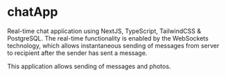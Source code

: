# chatApp

Real-time chat application using NextJS, TypeScript, TailwindCSS & PostgreSQL.
The real-time functionality is enabled by the WebSockets technology, which allows
instantaneous sending of messages from server to recipient after the sender has 
sent a message. 

This application allows sending of messages and photos.
